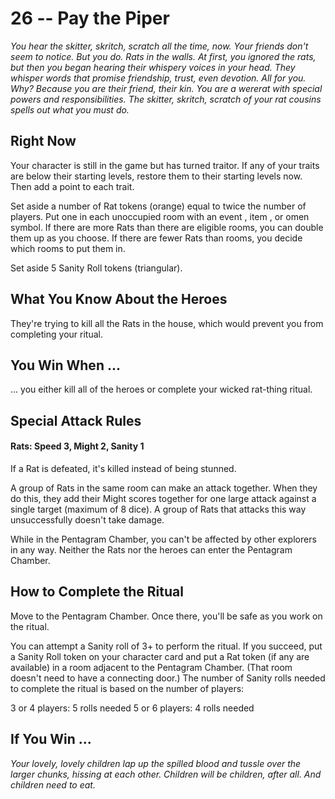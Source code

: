# 26 -- Pay the Piper

_You hear the skitter, skritch, scratch all the time, now. Your friends don't seem to notice. But you do._
_Rats in the walls._
_At first, you ignored the rats, but then you began hearing their whispery voices in your head. They whisper words that promise friendship, trust, even devotion. All for you. Why? Because you are their friend, their kin. You are a wererat with special powers and responsibilities. The skitter, skritch, scratch of your rat cousins spells out what you must do._

## Right Now

Your character is still in the game but has turned traitor. If any of your traits are below their starting levels, restore them to their starting levels now. Then add a point to each trait.

Set aside a number of Rat tokens (orange) equal to twice the number of players. Put one in each unoccupied room with an event , item , or omen symbol. If there are more Rats than there are eligible rooms, you can double them up as you choose. If there are fewer Rats than rooms, you decide which rooms to put them in.

Set aside 5 Sanity Roll tokens (triangular).

## What You Know About the Heroes

They're trying to kill all the Rats in the house, which would prevent you from completing your ritual.

## You Win When ...

... you either kill all of the heroes or complete your wicked rat-thing ritual.

## Special Attack Rules

#### Rats: Speed 3, Might 2, Sanity 1

If a Rat is defeated, it's killed instead of being stunned.

A group of Rats in the same room can make an attack together. When they do this, they add their Might scores together for one large attack against a single target (maximum of 8 dice). A group of Rats that attacks this way unsuccessfully doesn't take damage.

While in the Pentagram Chamber, you can't be affected by other explorers in any way. Neither the Rats nor the heroes can enter the Pentagram Chamber.

## How to Complete the Ritual

Move to the Pentagram Chamber. Once there, you'll be safe as you work on the ritual.

You can attempt a Sanity roll of 3+ to perform the ritual. If you succeed, put a Sanity Roll token on your character card and put a Rat token (if any are available) in a room adjacent to the Pentagram Chamber. (That room doesn't need to have a connecting door.) The number of Sanity rolls needed to complete the ritual is based on the number of players:

3 or 4 players: 5 rolls needed
5 or 6 players: 4 rolls needed

## If You Win ...

_Your lovely, lovely children lap up the spilled blood and tussle over the larger chunks, hissing at each other. Children will be children, after all. And children need to eat._
